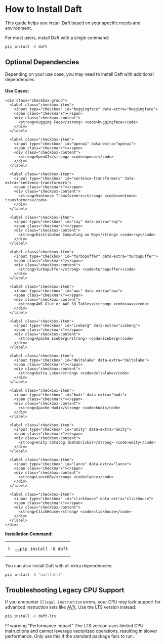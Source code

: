 # How to Install Daft

This guide helps you install Daft based on your specific needs and environment.

For most users, install Daft with a single command:

```bash
pip install -U daft
```

## Optional Dependencies

Depending on your use case, you may need to install Daft with additional dependencies.

<div id="daft-install-tool" class="daft-install-tool">
  <div class="use-cases">
    <h4>Use Cases:</h4>

    <div class="checkbox-group">
      <label class="checkbox-item">
        <input type="checkbox" id="huggingface" data-extra="huggingface">
        <span class="checkmark"></span>
        <div class="checkbox-content">
          <strong>Hugging Face</strong> <code>huggingface</code>
        </div>
      </label>

      <label class="checkbox-item">
        <input type="checkbox" id="openai" data-extra="openai">
        <span class="checkmark"></span>
        <div class="checkbox-content">
          <strong>OpenAI</strong> <code>openai</code>
        </div>
      </label>

      <label class="checkbox-item">
        <input type="checkbox" id="sentence-transformers" data-extra="sentence-transformers">
        <span class="checkmark"></span>
        <div class="checkbox-content">
          <strong>Sentence Transformers</strong> <code>sentence-transformers</code>
        </div>
      </label>

      <label class="checkbox-item">
        <input type="checkbox" id="ray" data-extra="ray">
        <span class="checkmark"></span>
        <div class="checkbox-content">
          <strong>Distributed Computing on Ray</strong> <code>ray</code>
        </div>
      </label>

      <label class="checkbox-item">
        <input type="checkbox" id="turbopuffer" data-extra="turbopuffer">
        <span class="checkmark"></span>
        <div class="checkbox-content">
          <strong>Turbopuffer</strong> <code>turbopuffer</code>
        </div>
      </label>

      <label class="checkbox-item">
        <input type="checkbox" id="aws" data-extra="aws">
        <span class="checkmark"></span>
        <div class="checkbox-content">
          <strong>AWS Glue or AWS S3 Tables</strong> <code>aws</code>
        </div>
      </label>

      <label class="checkbox-item">
        <input type="checkbox" id="iceberg" data-extra="iceberg">
        <span class="checkmark"></span>
        <div class="checkbox-content">
          <strong>Apache Iceberg</strong> <code>iceberg</code>
        </div>
      </label>

      <label class="checkbox-item">
        <input type="checkbox" id="deltalake" data-extra="deltalake">
        <span class="checkmark"></span>
        <div class="checkbox-content">
          <strong>Delta Lake</strong> <code>deltalake</code>
        </div>
      </label>

      <label class="checkbox-item">
        <input type="checkbox" id="hudi" data-extra="hudi">
        <span class="checkmark"></span>
        <div class="checkbox-content">
          <strong>Apache Hudi</strong> <code>hudi</code>
        </div>
      </label>

      <label class="checkbox-item">
        <input type="checkbox" id="unity" data-extra="unity">
        <span class="checkmark"></span>
        <div class="checkbox-content">
          <strong>Unity Catalog (Databricks)</strong> <code>unity</code>
        </div>
      </label>

      <label class="checkbox-item">
        <input type="checkbox" id="lance" data-extra="lance">
        <span class="checkmark"></span>
        <div class="checkbox-content">
          <strong>LanceDB</strong> <code>lance</code>
        </div>
      </label>

      <label class="checkbox-item">
        <input type="checkbox" id="clickhouse" data-extra="clickhouse">
        <span class="checkmark"></span>
        <div class="checkbox-content">
          <strong>ClickHouse</strong> <code>clickhouse</code>
        </div>
      </label>
    </div>
  </div>

  <div class="command-output">
    <h4>Installation Command:</h4>
    <div class="highlight">
      <table class="highlighttable">
        <tbody>
          <tr>
            <td class="linenos">
              <div class="linenodiv">
                <pre><span></span><span class="normal">1</span></pre>
              </div>
            </td>
            <td class="code">
              <div>
                <pre><button class="md-clipboard md-icon" title="Copy to clipboard" data-clipboard-target="#install-command > code"></button><code id="install-command" class="language-bash">pip install -U daft</code></pre>
              </div>
            </td>
          </tr>
        </tbody>
      </table>
    </div>
  </div>
</div>

You can also install Daft with all extra dependencies:

```bash
pip install -U "daft[all]"
```



## Troubleshooting Legacy CPU Support

If you encounter `Illegal instruction` errors, your CPU may lack support for advanced instruction sets like [AVX](https://en.wikipedia.org/wiki/Advanced_Vector_Extensions). Use the LTS version instead:

```bash
pip install -U daft-lts
```

!!! warning "Performance Impact"
    The LTS version uses limited CPU instructions and cannot leverage vectorized operations, resulting in slower performance. Only use this if the standard package fails to run.

<style>
.daft-install-tool {
  margin: 20px 0;
}

.use-cases h4 {
  margin-top: 0;
  margin-bottom: 16px;
  color: var(--md-default-fg-color);
}

.checkbox-group {
  display: grid;
  grid-template-columns: repeat(auto-fit, minmax(250px, 1fr));
  gap: 12px;
  margin-bottom: 24px;
  align-items: center;
}

.checkbox-item {
  display: flex;
  align-items: center;
  cursor: pointer;
  padding: 8px 8px 8px 16px;
  border: 1px solid var(--md-default-fg-color--lightest);
  border-radius: 6px;
  transition: all 0.2s ease;
}

.checkbox-item:hover {
  background: var(--md-default-fg-color--lightest);
  border-color: var(--md-accent-fg-color);
}

.checkbox-item input[type="checkbox"] {
  display: none;
}

.checkmark {
  width: 20px;
  height: 20px;
  border: 2px solid var(--md-default-fg-color--light);
  border-radius: 4px;
  margin-right: 12px;
  margin-top: 2px;
  position: relative;
  transition: all 0.2s ease;
}

.checkbox-item input[type="checkbox"]:checked + .checkmark {
  background: var(--md-accent-fg-color);
  border-color: var(--md-accent-fg-color);
}

.checkbox-item input[type="checkbox"]:checked + .checkmark::after {
  content: '✓';
  position: absolute;
  top: 50%;
  left: 50%;
  transform: translate(-50%, -50%);
  color: white;
  font-size: 14px;
  font-weight: bold;
}

.checkbox-content {
  flex: 1;
}

.checkbox-content strong {
  display: block;
  margin-bottom: -2px;
  color: var(--md-default-fg-color);
  font-size: 14px;
  font-weight: normal;
}

.command-output h4 {
  margin-top: 0;
  margin-bottom: 12px;
  color: var(--md-default-fg-color);
}

.highlight {
  margin-bottom: 12px;
}
</style>
